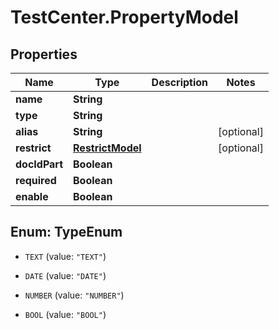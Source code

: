 # TestCenter.PropertyModel

## Properties

Name | Type | Description | Notes
------------ | ------------- | ------------- | -------------
**name** | **String** |  | 
**type** | **String** |  | 
**alias** | **String** |  | [optional] 
**restrict** | [**RestrictModel**](RestrictModel.md) |  | [optional] 
**docIdPart** | **Boolean** |  | 
**required** | **Boolean** |  | 
**enable** | **Boolean** |  | 



## Enum: TypeEnum


* `TEXT` (value: `"TEXT"`)

* `DATE` (value: `"DATE"`)

* `NUMBER` (value: `"NUMBER"`)

* `BOOL` (value: `"BOOL"`)




